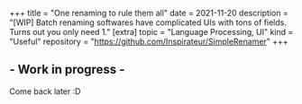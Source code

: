 +++
title = "One renaming to rule them all"
date = 2021-11-20
description = "[WIP] Batch renaming softwares have complicated UIs with tons of fields. Turns out you only need 1."
[extra]
topic = "Language Processing, UI"
kind = "Useful"
repository = "https://github.com/Inspirateur/SimpleRenamer"
+++

## - Work in progress -
Come back later :D